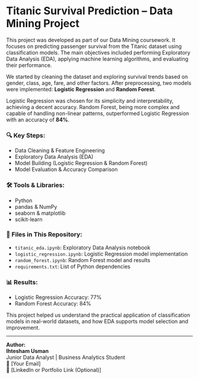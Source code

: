 # Titanic Survival Prediction – Data Mining Project

This project was developed as part of our Data Mining coursework. It focuses on predicting passenger survival from the Titanic dataset using classification models. The main objectives included performing Exploratory Data Analysis (EDA), applying machine learning algorithms, and evaluating their performance.

We started by cleaning the dataset and exploring survival trends based on gender, class, age, fare, and other factors. After preprocessing, two models were implemented: **Logistic Regression** and **Random Forest**.

Logistic Regression was chosen for its simplicity and interpretability, achieving a decent accuracy. Random Forest, being more complex and capable of handling non-linear patterns, outperformed Logistic Regression with an accuracy of **84%**.

### 🔍 Key Steps:
- Data Cleaning & Feature Engineering
- Exploratory Data Analysis (EDA)
- Model Building (Logistic Regression & Random Forest)
- Model Evaluation & Accuracy Comparison

### 🛠️ Tools & Libraries:
- Python  
- pandas & NumPy  
- seaborn & matplotlib  
- scikit-learn  

### 📁 Files in This Repository:
- `titanic_eda.ipynb`: Exploratory Data Analysis notebook  
- `logistic_regression.ipynb`: Logistic Regression model implementation  
- `random_forest.ipynb`: Random Forest model and results  
- `requirements.txt`: List of Python dependencies  

### 📊 Results:
- Logistic Regression Accuracy: 77%  
- Random Forest Accuracy: 84%  

This project helped us understand the practical application of classification models in real-world datasets, and how EDA supports model selection and improvement.

---

**Author:**  
**Ihtesham Usman**  
Junior Data Analyst | Business Analytics Student  
📧 [Your Email]  
🔗 [LinkedIn or Portfolio Link (Optional)]
